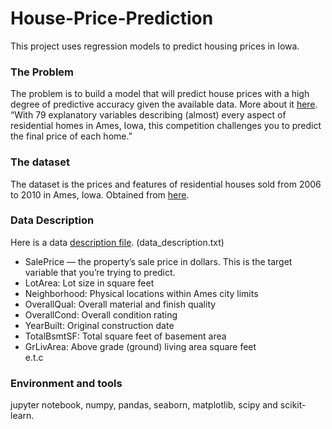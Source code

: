 # House-Price-Prediction

This project uses regression models to predict housing prices in Iowa. 

### The Problem
The problem is to build a model that will predict house prices with a high degree of predictive accuracy given the available data. More about it [here](https://www.kaggle.com/c/house-prices-advanced-regression-techniques).\
“With 79 explanatory variables describing (almost) every aspect of residential homes in Ames, Iowa, this competition challenges you to predict the final price of each home.”

### The dataset
The dataset is the prices and features of residential houses sold from 2006 to 2010 in Ames, Iowa. Obtained from [here](https://www.kaggle.com/c/house-prices-advanced-regression-techniques/data).

### Data Description
Here is a data [description file](https://www.kaggle.com/c/house-prices-advanced-regression-techniques/data). (data_description.txt)
* SalePrice — the property’s sale price in dollars. This is the target variable that you’re trying to predict.
* LotArea: Lot size in square feet
* Neighborhood: Physical locations within Ames city limits
* OverallQual: Overall material and finish quality
* OverallCond: Overall condition rating
* YearBuilt: Original construction date
* TotalBsmtSF: Total square feet of basement area
* GrLivArea: Above grade (ground) living area square feet\
e.t.c

### Environment and tools
jupyter notebook, numpy, pandas, seaborn, matplotlib, scipy and scikit-learn.

